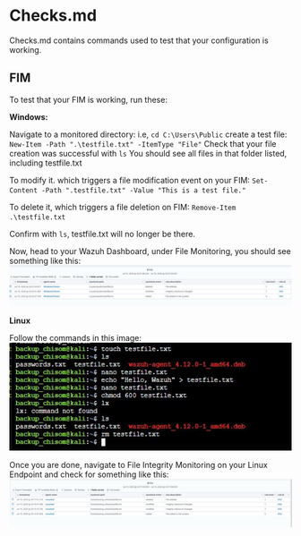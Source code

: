 # Checks.md

Checks.md contains commands used to test that your configuration is working.

## FIM

To test that your FIM is working, run these:

**Windows:** 

Navigate to a monitored directory: i.e, `cd C:\Users\Public`
create a test file: `New-Item -Path ".\testfile.txt" -ItemType "File"`
Check that your file creation was successful with `ls`
You should see all files in that folder listed, including testfile.txt

To modify it. which triggers a file modification event on your FIM:
`Set-Content -Path ".testfile.txt" -Value "This is a test file."`

To delete it, which triggers a file deletion on FIM:
`Remove-Item .\testfile.txt`

Confirm with `ls`, testfile.txt will no longer be there.

Now, head to your Wazuh Dashboard, under File Monitoring, you should see something like this: ![Alt text](asset/fim.jpg)

**Linux**

Follow the commands in this image: ![Alt text](asset/linux1.jpg)

Once you are done, navigate to File Integrity Monitoring on your Linux Endpoint and check for something like this: ![Alt text](asset/linux2.jpg)


